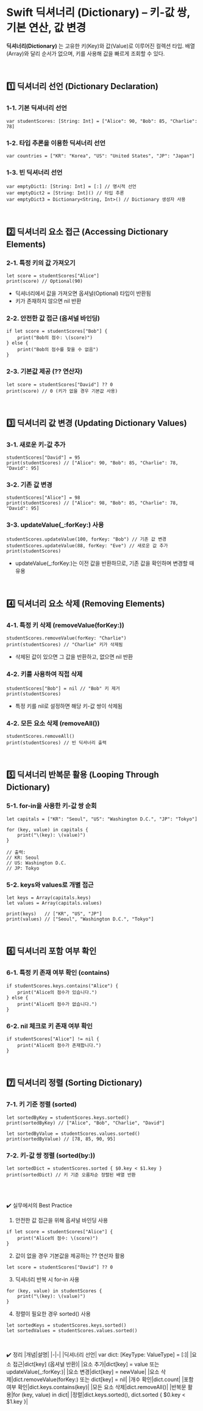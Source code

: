 # Swift 딕셔너리 (Dictionary) – 키-값 쌍, 기본 연산, 값 변경
**딕셔너리(Dictionary)** 는 고유한 키(Key)와 값(Value)로 이루어진 컬렉션 타입.
배열(Array)와 달리 순서가 없으며, 키를 사용해 값을 빠르게 조회할 수 있다.

<br>

## 1️⃣ 딕셔너리 선언 (Dictionary Declaration)

### 1-1.  기본 딕셔너리 선언
```
var studentScores: [String: Int] = ["Alice": 90, "Bob": 85, "Charlie": 78]
```
### 1-2. 타입 추론을 이용한 딕셔너리 선언
```
var countries = ["KR": "Korea", "US": "United States", "JP": "Japan"]
```
### 1-3. 빈 딕셔너리 선언
```
var emptyDict1: [String: Int] = [:] // 명시적 선언
var emptyDict2 = [String: Int]() // 타입 추론
var emptyDict3 = Dictionary<String, Int>() // Dictionary 생성자 사용
```

<br>

## 2️⃣ 딕셔너리 요소 접근 (Accessing Dictionary Elements)
### 2-1. 특정 키의 값 가져오기
```
let score = studentScores["Alice"]
print(score) // Optional(90)
```
- 딕셔너리에서 값을 가져오면 옵셔널(Optional) 타입이 반환됨
- 키가 존재하지 않으면 nil 반환
### 2-2. 안전한 값 접근 (옵셔널 바인딩)
```
if let score = studentScores["Bob"] {
    print("Bob의 점수: \(score)")
} else {
    print("Bob의 점수를 찾을 수 없음")
}
```
### 2-3. 기본값 제공 (?? 연산자)
```
let score = studentScores["David"] ?? 0
print(score) // 0 (키가 없을 경우 기본값 사용)
```

<br>

## 3️⃣ 딕셔너리 값 변경 (Updating Dictionary Values)
### 3-1. 새로운 키-값 추가
```
studentScores["David"] = 95
print(studentScores) // ["Alice": 90, "Bob": 85, "Charlie": 78, "David": 95]
```
### 3-2. 기존 값 변경
```
studentScores["Alice"] = 98
print(studentScores) // ["Alice": 98, "Bob": 85, "Charlie": 78, "David": 95]
```
### 3-3. updateValue(_:forKey:) 사용
```
studentScores.updateValue(100, forKey: "Bob") // 기존 값 변경
studentScores.updateValue(88, forKey: "Eve") // 새로운 값 추가
print(studentScores)
```
- updateValue(_:forKey:)는 이전 값을 반환하므로, 기존 값을 확인하며 변경할 때 유용

<br>

## 4️⃣ 딕셔너리 요소 삭제 (Removing Elements)
### 4-1. 특정 키 삭제 (removeValue(forKey:))
```
studentScores.removeValue(forKey: "Charlie")
print(studentScores) // "Charlie" 키가 삭제됨
```
- 삭제된 값이 있으면 그 값을 반환하고, 없으면 nil 반환
### 4-2. 키를 사용하여 직접 삭제
```
studentScores["Bob"] = nil // "Bob" 키 제거
print(studentScores)
```
- 특정 키를 nil로 설정하면 해당 키-값 쌍이 삭제됨
### 4-2. 모든 요소 삭제 (removeAll())
```
studentScores.removeAll()
print(studentScores) // 빈 딕셔너리 출력
```

<br>

## 5️⃣ 딕셔너리 반복문 활용 (Looping Through Dictionary)
### 5-1.  for-in을 사용한 키-값 쌍 순회
```
let capitals = ["KR": "Seoul", "US": "Washington D.C.", "JP": "Tokyo"]

for (key, value) in capitals {
    print("\(key): \(value)")
}

// 출력:
// KR: Seoul
// US: Washington D.C.
// JP: Tokyo
```
### 5-2. keys와 values로 개별 접근
```
let keys = Array(capitals.keys)
let values = Array(capitals.values)

print(keys)   // ["KR", "US", "JP"]
print(values) // ["Seoul", "Washington D.C.", "Tokyo"]
```

<br>

## 6️⃣ 딕셔너리 포함 여부 확인
### 6-1. 특정 키 존재 여부 확인 (contains)
```
if studentScores.keys.contains("Alice") {
    print("Alice의 점수가 있습니다.")
} else {
    print("Alice의 점수가 없습니다.")
}
```
### 6-2. nil 체크로 키 존재 여부 확인
```
if studentScores["Alice"] != nil {
    print("Alice의 점수가 존재합니다.")
}
```

<br>

## 7️⃣ 딕셔너리 정렬 (Sorting Dictionary)
### 7-1. 키 기준 정렬 (sorted)
```
let sortedByKey = studentScores.keys.sorted()
print(sortedByKey) // ["Alice", "Bob", "Charlie", "David"]

let sortedByValue = studentScores.values.sorted()
print(sortedByValue) // [78, 85, 90, 95]
```
### 7-2. 키-값 쌍 정렬 (sorted(by:))
```
let sortedDict = studentScores.sorted { $0.key < $1.key }
print(sortedDict) // 키 기준 오름차순 정렬된 배열 반환
```

<br>
<br>

✔️ 실무에서의 Best Practice
1.	안전한 값 접근을 위해 옵셔널 바인딩 사용
```
if let score = studentScores["Alice"] {
    print("Alice의 점수: \(score)")
}
```
2.	값이 없을 경우 기본값을 제공하는 ?? 연산자 활용
```
let score = studentScores["David"] ?? 0
```
3.	딕셔너리 반복 시 for-in 사용
```
for (key, value) in studentScores {
    print("\(key): \(value)")
}
```
4.	정렬이 필요한 경우 sorted() 사용
```
let sortedKeys = studentScores.keys.sorted()
let sortedValues = studentScores.values.sorted()
```

<br>

✔️ 정리
|개념|설명|
|-|-|
|딕셔너리 선언| var dict: [KeyType: ValueType] = [:]|
|요소 접근|dict[key] (옵셔널 반환)|
|요소 추가|dict[key] = value 또는 updateValue(_:forKey:)|
|요소 변경|dict[key] = newValue|
|요소 삭제|dict.removeValue(forKey:) 또는 dict[key] = nil|
|개수 확인|dict.count|
|포함 여부 확인|dict.keys.contains(key)|
|모든 요소 삭제|dict.removeAll()|
|반복문 활용|for (key, value) in dict|
|정렬|dict.keys.sorted(), dict.sorted { $0.key < $1.key }|
